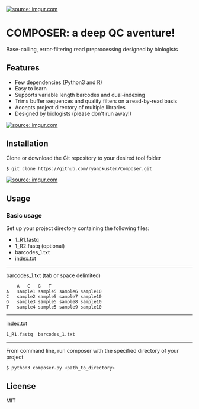 <a href="https://imgur.com/p2WMHcw"><img src="https://i.imgur.com/p2WMHcw.png" title="source: imgur.com" /></a>

# COMPOSER: a deep QC aventure!

Base-calling, error-filtering read preprocessing designed by biologists

## Features

- Few dependencies (Python3 and R)
- Easy to learn
- Supports variable length barcodes and dual-indexing
- Trims buffer sequences and quality filters on a read-by-read basis
- Accepts project directory of multiple libraries
- Designed by biologists (please don't run away!)

<a href="https://imgur.com/zajIpq4"><img src="https://i.imgur.com/zajIpq4.png" title="source: imgur.com" /></a>

## Installation

Clone or download the Git repository to your desired tool folder

```bash
$ git clone https://github.com/ryandkuster/Composer.git
```

<a href="https://imgur.com/4PCWSwp"><img src="https://i.imgur.com/4PCWSwp.png" title="source: imgur.com" /></a>

## Usage

### Basic usage

Set up your project directory containing the following files:
- 1_R1.fastq
- 1_R2.fastq (optional)
- barcodes_1.txt
- index.txt

***

barcodes_1.txt (tab or space delimited)
```
	A	C	G	T
A	sample1	sample5	sample6	sample10
C	sample2	sample5	sample7	sample10
G	sample3	sample5	sample8	sample10
T	sample4	sample5	sample9	sample10
```

***

index.txt
```
1_R1.fastq  barcodes_1.txt
```

***

From command line, run composer with the specified directory of your project
```bash
$ python3 composer.py <path_to_directory>
```

## License

MIT
